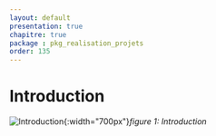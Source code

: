 ```yaml
---
layout: default
presentation: true
chapitre: true
package : pkg_realisation_projets
order: 135
---
```




# Introduction

![Introduction](./images/introduction.png){:width="700px"}*figure 1: Introduction*

<!-- note -->



<!-- new slide -->
